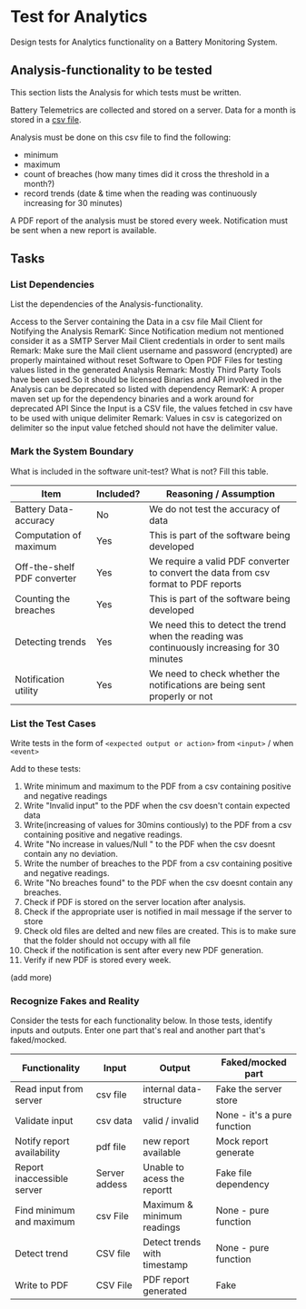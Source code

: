 # Test for Analytics

Design tests for Analytics functionality on a Battery Monitoring System.

## Analysis-functionality to be tested

This section lists the Analysis for which tests must be written.

Battery Telemetrics are collected and stored on a server.
Data for a month is stored in a [csv file](https://en.wikipedia.org/wiki/Comma-separated_values).

Analysis must be done on this csv file to find the following:
- minimum
- maximum
- count of breaches (how many times did it cross the threshold in a month?)
- record trends (date & time when the reading was continuously increasing for 30 minutes)

A PDF report of the analysis must be stored every week.
Notification must be sent when a new report is available.

## Tasks

### List Dependencies

List the dependencies of the Analysis-functionality.

Access to the Server containing the Data in a csv file
Mail Client for Notifying the Analysis
RemarK: Since Notification medium not mentioned consider it as a SMTP Server
Mail Client credentials in order to sent mails
Remark: Make sure the Mail client username and password (encrypted) are properly maintained without reset
Software to Open PDF Files for testing values listed in the generated Analysis
Remark: Mostly Third Party Tools have been used.So it should be licensed 
Binaries and API involved in the Analysis can be deprecated so listed with dependency
RemarK: A proper maven set up for the dependency binaries and a work around for deprecated API
Since the Input is a CSV file, the values fetched in csv have to be used with unique delimiter
Remark: Values in csv is categorized on delimiter so the input value fetched should not have the delimiter value.

### Mark the System Boundary

What is included in the software unit-test? What is not? Fill this table.

| Item                      | Included?     | Reasoning / Assumption
|---------------------------|---------------|---
Battery Data-accuracy       | No            | We do not test the accuracy of data
Computation of maximum      | Yes           | This is part of the software being developed
Off-the-shelf PDF converter | Yes           | We require a valid PDF converter to convert the data from csv format to PDF reports
Counting the breaches       | Yes           | This is part of the software being developed 
Detecting trends            | Yes           | We need this to detect the trend when the reading was continuously increasing for 30 minutes
Notification utility        | Yes           | We need to check whether the notifications are being sent properly or not

### List the Test Cases

Write tests in the form of `<expected output or action>` from `<input>` / when `<event>`

Add to these tests:

1. Write minimum and maximum to the PDF from a csv containing positive and negative readings
2. Write "Invalid input" to the PDF when the csv doesn't contain expected data
3. Write(increasing of values for 30mins contiously) to the PDF from a csv containing positive and negative readings.
4. Write "No increase in values/Null " to the PDF when the csv doesnt contain any no deviation.
5. Write the number of breaches to the PDF from a csv containing positive and negative readings.
6. Write "No breaches found" to the PDF when the csv doesnt contain any breaches.
7. Check if PDF is stored on the server location after analysis.
8. Check if the appropriate user is notified in mail message if the server to store 
9. Check old files are delted and new files are created. This is to make sure that the folder should not occupy with all file
10. Check if the notification is sent after every new PDF generation.
11. Verify if new PDF is stored every week.

(add more)

### Recognize Fakes and Reality

Consider the tests for each functionality below.
In those tests, identify inputs and outputs.
Enter one part that's real and another part that's faked/mocked.

| Functionality            | Input        | Output                      | Faked/mocked part
|--------------------------|--------------|-----------------------------|---
Read input from server     | csv file     | internal data-structure     | Fake the server store
Validate input             | csv data     | valid / invalid             | None - it's a pure function
Notify report availability | pdf file     |new report available         | Mock report generate
Report inaccessible server | Server addess| Unable to acess the reportt |Fake file dependency
Find minimum and maximum   | csv File     | Maximum & minimum readings  | None - pure function
Detect trend               | CSV file     | Detect trends with timestamp| None -  pure function
Write to PDF               | CSV File     | PDF report generated        | Fake
